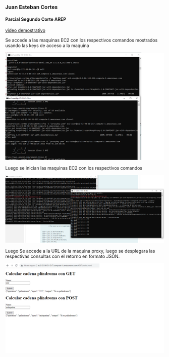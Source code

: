 ### Juan Esteban Cortes
#### Parcial Segundo Corte AREP

[video demostrativo](https://youtu.be/O5oS2nlVtBQ)

Se accede a las maquinas EC2 con los respectivos comandos mostrados usando las keys de acceso a la maquina 

![img0](/img/img0.png)

Luego se inician las maquinas EC2 con los respectivos comandos


![img1](/img/img1.png)

Luego Se accede a la URL de la maquina proxy, luego se desplegara las respectivas consultas con el retorno en formato JSON.


![img2](/img/img2.png)
